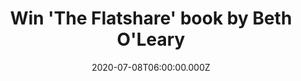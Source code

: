 ---
campaign-uuid: "c-fe366eab-d8ec-47fe-a39f-55abfc8865f2"
type: "Competition"
category: "Gifts"
date: "2020-07-08T06:00:00.000Z"
end-date: "2020-09-08T23:59:00.000Z"
disable-form: false
is_promoted: true
has_entry_page: true
title: "Win 'The Flatshare' book by Beth O'Leary"
competition-description: "<p>We have on our hands 'The Flatshare' by Beth O'Leary.\
  \ A deeply satisfying love and heartwarming story of friendship, love and starting\
  \ over. We want to give a copy to one lucky member, maybe it's you? A quirky, feelgood\
  \ read, bursting with character and warmth you won't want to miss.</p>\n<p>Click\
  \ below for a chance to win.</p>\n"
hero-header: "Win 'The Flatshare' book by Beth O'Leary"
terms-confirmation: "N/A"
banner-img: "https://assets.expresslyapp.com/asset-ed3434a5-6766-4c8e-ab6d-e2ac4b7c9466.jpg"
logo-left-href: "http://club.expressly.io"
logo-left-image: "https://assets.expresslyapp.com/asset-50457dcf-e8fb-4aa3-a7ee-dc7436eb1f1c.jpg"
logo-left-title: "ExpresslyClub"
bg-image-hero: "https://assets.expresslyapp.com/asset-3946f254-d869-4ec3-a73f-31cb44a5d51d.jpg"
bg-image-first: "https://assets.expresslyapp.com/asset-c16523e9-3954-4a95-8b9a-7241237043dd.jpg"
section1-content: "<p>Beth O'Leary studied English at university before she started\
  \ working in children's book publishing. She lives as close to the countryside as\
  \ she can get while still being in reach of London, and wrote her first novel, The\
  \ Flatshare, on her train journey to and from work. A deeply satisfying love and\
  \ heartwarming story of friendship, love and starting over. </p>\n<p>Click below\
  \ and it could be yours.</p>\n"
entry-title: "Win 'The Flatshare' book by Beth O'Leary"
entry-content: "<p>Enter the draw to win 'The Flatshare' book by Beth O'Leary by completing\
  \ the form below before 23:59 on the 8th of September 2020.</p>\n"
has-winner: false
prize-description: "'The Flatshare' book by Beth O'Leary"
special-conditions: "Multiple entries are allowed up to one every day."
country-restrictions:
- "GB"
---
